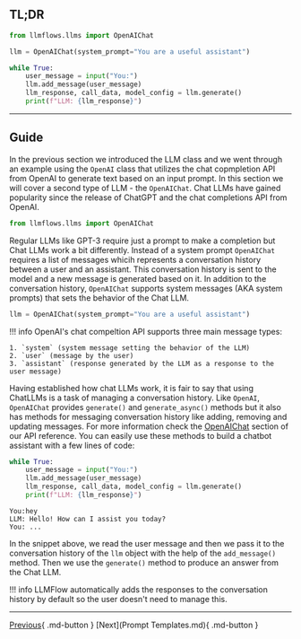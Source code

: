 ## TL;DR

```python
from llmflows.llms import OpenAIChat

llm = OpenAIChat(system_prompt="You are a useful assistant")

while True:
    user_message = input("You:")
    llm.add_message(user_message)
    llm_response, call_data, model_config = llm.generate()
    print(f"LLM: {llm_response}")

```
***
## Guide
In the previous section we introduced the LLM class and we went through an example using the `OpenAI` class that utilizes the
chat copmpletion API from OpenAI to generate text based on an input prompt. In this section we will cover a second type of LLM - the `OpenAIChat`. Chat LLMs have gained popularity 
since the release of ChatGPT and the chat completions API from OpenAI.

```python
from llmflows.llms import OpenAIChat
```

Regular LLMs like GPT-3 require just a prompt to make a completion but Chat LLMs work a bit differently. Instead of a system prompt `OpenAIChat` 
requires a list of messages whicih represents a conversation history between a user and an assistant. This conversation history is sent to the model and a new message is generated based on it.
In addition to the conversation history, `OpenAIChat` supports system messages (AKA system prompts) that sets the behavior of the Chat LLM. 

```python
llm = OpenAIChat(system_prompt="You are a useful assistant")
```

!!! info
    OpenAI's chat compeltion API supports three main message types:

    1. `system` (system message setting the behavior of the LLM)
    2. `user` (message by the user)
    3. `assistant` (response generated by the LLM as a response to the user message)

Having established how chat LLMs work, it is fair to say that using ChatLLMs is a task of managing a conversation history.
Like `OpenAI`, `OpenAIChat` provides `generate()` and `generate_async()` methods but it also has methods for messaging conversation history like 
adding, removing and updating messages. For more information check the [OpenAIChat](openai_chat.md) section of our API reference.
You can easily use these methods to build a chatbot assistant with a few lines of code:

```python
while True:
    user_message = input("You:")
    llm.add_message(user_message)
    llm_response, call_data, model_config = llm.generate()
    print(f"LLM: {llm_response}")
```

```commandline
You:hey
LLM: Hello! How can I assist you today?
You: ...
```

In the snippet above, we read the user message and then we pass it to the conversation history of the `llm` object with the help of the `add_message()` method.
Then we use the `generate()` method to produce an answer from the Chat LLM.

!!! info
    LLMFlow automatically adds the responses to the conversation history by default so the user doesn't need to manage this.


***
[Previous](LLMs.md){ .md-button }
[Next](Prompt Templates.md){ .md-button }